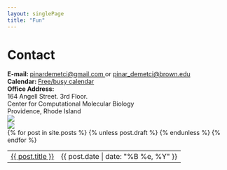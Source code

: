 ```yaml
---
layout: singlePage
title: "Fun"
---
```


# Contact


<html>
<style>
.grid-container {
  display: grid;
  grid-template-columns: 500px 500px
  grid-column-gap: 20px;
  border: 0px;
}

.grid-item {
  border: 0px
}

</style>

<div class="grid-container">
  <div class="grid-item"> <strong>E-mail: </strong> <a href="mailto:pinardemerci@gmail.com"> pinardemetci@gmail.com </a> or <a href="mailto:pinar_demetci@brown.edu"> pinar_demetci@brown.edu </a> <br>
  <strong>Calendar: </strong> <a href="pinardemetci.github.io/calendar"> Free/busy calendar </a><br>
<strong>Office Address: </strong><br>
164 Angell Street. 3rd Floor. <br>
Center for Computational Molecular Biology<br>
Providence, Rhode Island<br>
</div>

  <div class="grid-item"> <img src="http://pinardemetci.github.io/images/CCMB_out.jpeg"> <br>
<img src="http://pinardemetci.github.io/images/CCMB_in.jpeg">
  </div>
</div>

</html>

<table class="table table-hover">
  {% for post in site.posts %}
    {% unless post.draft %}
    <tr>
      <td><a href="{{ post.url }}">{{ post.title }}</a></td>
      <td class="col-md-3" style="text-align: right;">{{ post.date | date: "%B %e, %Y" }}</td>
    </tr>
    {% endunless %}
  {% endfor %}
</table>